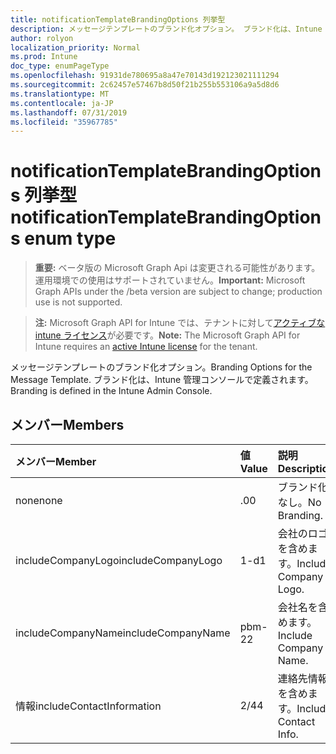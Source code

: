 ```yaml
---
title: notificationTemplateBrandingOptions 列挙型
description: メッセージテンプレートのブランド化オプション。 ブランド化は、Intune 管理コンソールで定義されます。
author: rolyon
localization_priority: Normal
ms.prod: Intune
doc_type: enumPageType
ms.openlocfilehash: 91931de780695a8a47e70143d192123021111294
ms.sourcegitcommit: 2c62457e57467b8d50f21b255b553106a9a5d8d6
ms.translationtype: MT
ms.contentlocale: ja-JP
ms.lasthandoff: 07/31/2019
ms.locfileid: "35967785"
---
```

# <a name="notificationtemplatebrandingoptions-enum-type"></a><span data-ttu-id="5c8f9-104">notificationTemplateBrandingOptions 列挙型</span><span class="sxs-lookup"><span data-stu-id="5c8f9-104">notificationTemplateBrandingOptions enum type</span></span>

> <span data-ttu-id="5c8f9-105">**重要:** ベータ版の Microsoft Graph Api は変更される可能性があります。運用環境での使用はサポートされていません。</span><span class="sxs-lookup"><span data-stu-id="5c8f9-105">**Important:** Microsoft Graph APIs under the /beta version are subject to change; production use is not supported.</span></span>

> <span data-ttu-id="5c8f9-106">**注:** Microsoft Graph API for Intune では、テナントに対して[アクティブな intune ライセンス](https://go.microsoft.com/fwlink/?linkid=839381)が必要です。</span><span class="sxs-lookup"><span data-stu-id="5c8f9-106">**Note:** The Microsoft Graph API for Intune requires an [active Intune license](https://go.microsoft.com/fwlink/?linkid=839381) for the tenant.</span></span>

<span data-ttu-id="5c8f9-107">メッセージテンプレートのブランド化オプション。</span><span class="sxs-lookup"><span data-stu-id="5c8f9-107">Branding Options for the Message Template.</span></span> <span data-ttu-id="5c8f9-108">ブランド化は、Intune 管理コンソールで定義されます。</span><span class="sxs-lookup"><span data-stu-id="5c8f9-108">Branding is defined in the Intune Admin Console.</span></span>

## <a name="members"></a><span data-ttu-id="5c8f9-109">メンバー</span><span class="sxs-lookup"><span data-stu-id="5c8f9-109">Members</span></span>
|<span data-ttu-id="5c8f9-110">メンバー</span><span class="sxs-lookup"><span data-stu-id="5c8f9-110">Member</span></span>|<span data-ttu-id="5c8f9-111">値</span><span class="sxs-lookup"><span data-stu-id="5c8f9-111">Value</span></span>|<span data-ttu-id="5c8f9-112">説明</span><span class="sxs-lookup"><span data-stu-id="5c8f9-112">Description</span></span>|
|:---|:---|:---|
|<span data-ttu-id="5c8f9-113">none</span><span class="sxs-lookup"><span data-stu-id="5c8f9-113">none</span></span>|<span data-ttu-id="5c8f9-114">.0</span><span class="sxs-lookup"><span data-stu-id="5c8f9-114">0</span></span>|<span data-ttu-id="5c8f9-115">ブランド化なし。</span><span class="sxs-lookup"><span data-stu-id="5c8f9-115">No Branding.</span></span>|
|<span data-ttu-id="5c8f9-116">includeCompanyLogo</span><span class="sxs-lookup"><span data-stu-id="5c8f9-116">includeCompanyLogo</span></span>|<span data-ttu-id="5c8f9-117">1-d</span><span class="sxs-lookup"><span data-stu-id="5c8f9-117">1</span></span>|<span data-ttu-id="5c8f9-118">会社のロゴを含めます。</span><span class="sxs-lookup"><span data-stu-id="5c8f9-118">Include Company Logo.</span></span>|
|<span data-ttu-id="5c8f9-119">includeCompanyName</span><span class="sxs-lookup"><span data-stu-id="5c8f9-119">includeCompanyName</span></span>|<span data-ttu-id="5c8f9-120">pbm-2</span><span class="sxs-lookup"><span data-stu-id="5c8f9-120">2</span></span>|<span data-ttu-id="5c8f9-121">会社名を含めます。</span><span class="sxs-lookup"><span data-stu-id="5c8f9-121">Include Company Name.</span></span>|
|<span data-ttu-id="5c8f9-122">情報</span><span class="sxs-lookup"><span data-stu-id="5c8f9-122">includeContactInformation</span></span>|<span data-ttu-id="5c8f9-123">2/4</span><span class="sxs-lookup"><span data-stu-id="5c8f9-123">4</span></span>|<span data-ttu-id="5c8f9-124">連絡先情報を含めます。</span><span class="sxs-lookup"><span data-stu-id="5c8f9-124">Include Contact Info.</span></span>|





